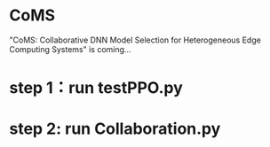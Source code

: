 # CoMS
"CoMS: Collaborative DNN Model Selection for Heterogeneous Edge Computing Systems" is coming...

# step 1：run testPPO.py
# step 2: run Collaboration.py
